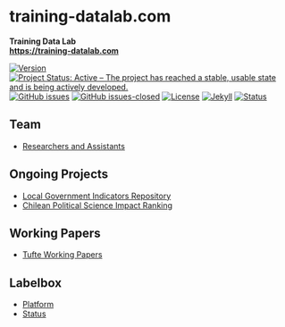 # training-datalab.com
**Training Data Lab**\
**https://training-datalab.com**

[![Version](https://img.shields.io/badge/version-v2.2.4-blue.svg)](/CHANGELOG.md) [![Project Status: Active – The project has reached a stable, usable state and is being actively developed.](https://www.repostatus.org/badges/latest/active.svg)](STATUS.md) [![GitHub issues](https://img.shields.io/github/issues/training-datalab/training-datalab.com.svg)](https://github.com/training-datalab/training-datalab.com/issues/) [![GitHub issues-closed](https://img.shields.io/github/issues-closed/training-datalab/training-datalab.com.svg)](https://github.com/training-datalab/training-datalab.com/issues?q=is%3Aissue+is%3Aclosed) [![License](https://img.shields.io/badge/license-MIT-black)](LICENSE) [![Jekyll](https://img.shields.io/badge/made%20with-Jekyll-1f425f.svg)](https://jekyllrb.com/) [![Status](https://img.shields.io/website-up-down-green-red/http/training-datalab.com.svg)](https://training-datalab.com)

## Team
- [Researchers and Assistants](https://training-datalab.com/team/)

## Ongoing Projects
- [Local Government Indicators Repository](https://training-datalab.com/projects/local-government-indicators)
- [Chilean Political Science Impact Ranking](https://training-datalab.com/projects/cps-ranking)

## Working Papers
- [Tufte Working Papers](https://training-datalab.com/tufte-working-papers/)

## Labelbox
- [Platform](https://app.labelbox.com/)
- [Status](https://status.labelbox.com/)
